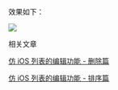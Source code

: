 效果如下：

![](http://upload-images.jianshu.io/upload_images/1763614-d081e7328eceb664.gif?imageMogr2/auto-orient/strip)

相关文章

[仿 iOS 列表的编辑功能 - 删除篇](http://www.jianshu.com/p/6816002961cb)

[仿 iOS 列表的编辑功能 - 排序篇](http://www.jianshu.com/p/13547b6f9812)